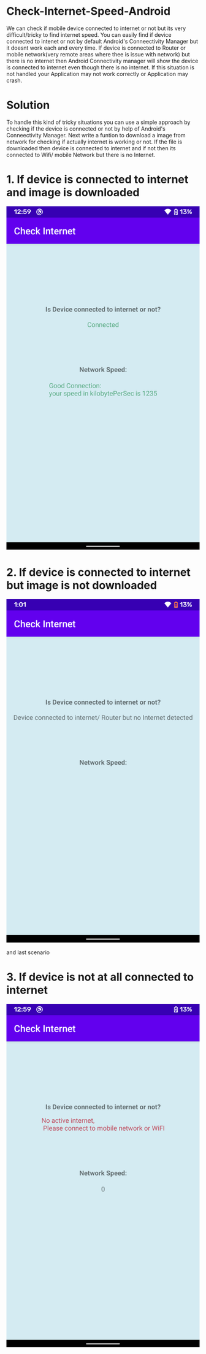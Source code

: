 # Check-Internet-Speed-Android

We can check if mobile device connected to internet or not but its very difficult/tricky to find internet speed. You can easily find if device connected to intenet or not by default Android's Conneectivity Manager but it doesnt work each and every time. If device is connected to Router or mobile network(very remote areas where thee is issue with network) but there is no internet then Android Connectivity manager will show the device is connected to internet even though there is no internet. If this situation is not handled your Application may not work correctly or Application may crash.

# Solution

To handle this kind of tricky situations you can use a simple approach by checking if the device is connected or not by help of Android's Conneectivity Manager. Next write a funtion to download a image from network for checking if actually internet is working or not. If the file is downloaded then device is connected to internet and if not then its connected to Wifi/ mobile Network but there is no Internet.



# 1. If device is connected to internet and image is downloaded

![alt text](/attachments/connected.png)



# 2. If device is connected to internet but image is not downloaded

![alt text](/attachments/connected_but_no_connection.png)


and last scenario


# 3. If device is not at all connected to internet

![alt text](/attachments/not_connected.png)
